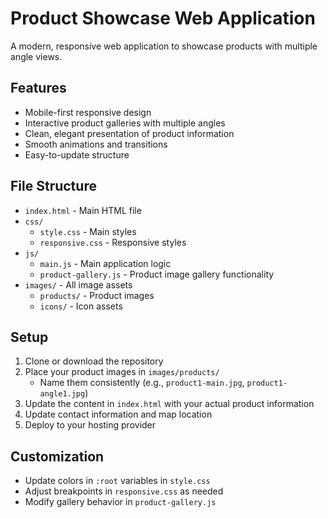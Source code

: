 # Product Showcase Web Application

A modern, responsive web application to showcase products with multiple angle views.

## Features

- Mobile-first responsive design
- Interactive product galleries with multiple angles
- Clean, elegant presentation of product information
- Smooth animations and transitions
- Easy-to-update structure

## File Structure

- `index.html` - Main HTML file
- `css/`
  - `style.css` - Main styles
  - `responsive.css` - Responsive styles
- `js/`
  - `main.js` - Main application logic
  - `product-gallery.js` - Product image gallery functionality
- `images/` - All image assets
  - `products/` - Product images
  - `icons/` - Icon assets

## Setup

1. Clone or download the repository
2. Place your product images in `images/products/`
   - Name them consistently (e.g., `product1-main.jpg`, `product1-angle1.jpg`)
3. Update the content in `index.html` with your actual product information
4. Update contact information and map location
5. Deploy to your hosting provider

## Customization

- Update colors in `:root` variables in `style.css`
- Adjust breakpoints in `responsive.css` as needed
- Modify gallery behavior in `product-gallery.js`
